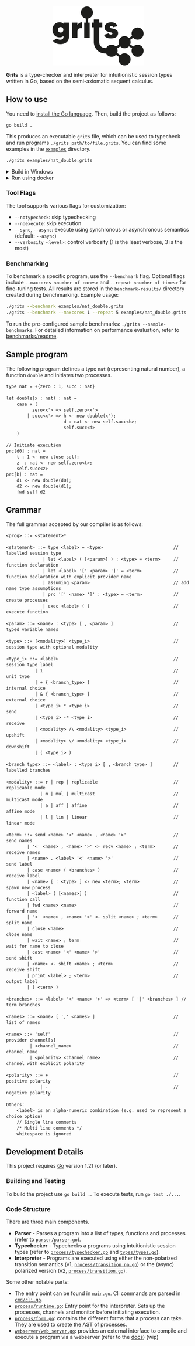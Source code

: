<p align="center">
<picture>
  <source media="(prefers-color-scheme: dark)" srcset="./assets/grits-light-text.svg">
  <img alt="Grits" width="250" height="161" src="./assets/grits-dark-text.svg">
</picture>
</p>
<!-- # Grits -->

**Grits** is a type-checker and interpreter for intuitionistic session types written in Go, based on the semi-axiomatic sequent calculus.

## How to use

You need to [install the Go language](https://go.dev/doc/install).
Then, build the project as follows:

```bash
go build .
```

This produces an executable `grits` file, which can be used to typecheck and run programs `./grits path/to/file.grits`.
You can find some examples in the [`examples`](/examples/) directory.

```bash
./grits examples/nat_double.grits
```

<details>
  <summary>Build in Windows</summary>
  
  The `go build .` command works similarly on Windows. In this case, a `grits.exe` executable file is produced, which can be used as `grits.exe <flags> <file>`. Example usage:

   ```bash
   grits.exe examples/hello.grits
   ```

</details>

<details>
  <summary>Run using docker</summary>
  
  An alternative way to build and run Grits is via Docker.

  1. You should have a Docker runtime installed. Installation instructions are available from [https://www.docker.com](https://www.docker.com). Ensure that the Docker daemon is running.
  2. Create a docker image tagged `grits` using `docker-build.sh`:
  
     ```bash
     chmod +x docker-build.sh
     ./docker-build.sh
     ```
  
     Or use `docker build -t grits:latest .`   directly.
  3. To run the docker image tagged `grits`, use the command `./docker-run.sh <flags> <file>` (might need to run `chmod +x   docker-run.sh`).
  4. For instance, to typecheck and execute `hello.grits`, use:
  
     ```bash
     ./docker-run.sh examples/hello.grits
     ```

</details>

### Tool Flags

The tool supports various flags for customization:

- `--notypecheck`: skip typechecking
- `--noexecute`: skip execution
- `--sync`, `--async`: execute using synchronous or asynchronous semantics (default: `--async`)
- `--verbosity <level>`: control verbosity (1 is the least verbose, 3 is the most)

### Benchmarking

To benchmark a specific program, use the `--benchmark` flag.  Optional flags include `--maxcores <number of cores>` and `--repeat <number of times>` for fine-tuning tests. All results are stored in the `benchmark-results/` directory created during benchmarking. Example usage:

```bash
./grits --benchmark examples/nat_double.grits
./grits --benchmark --maxcores 1 --repeat 5 examples/nat_double.grits
```

To run the pre-configured sample benchmarks: `./grits --sample-benchmarks`.
For detailed information on performance evaluation, refer to [benchmarks/readme](benchmarks/README.md).

## Sample program

The following program defines a type `nat` (representing natural number), a function `double` and initiates two processes.

```text
type nat = +{zero : 1, succ : nat}

let double(x : nat) : nat =
    case x (
          zero<x'> => self.zero<x'>
        | succ<x'> => h <- new double(x');
                      d : nat <- new self.succ<h>;
                      self.succ<d>
    )

// Initiate execution
prc[d0] : nat =
    t : 1 <- new close self;
    z  : nat <- new self.zero<t>;
    self.succ<z>
prc[b] : nat = 
    d1 <- new double(d0);
    d2 <- new double(d1);
    fwd self d2
```

## Grammar

The full grammar accepted by our compiler is as follows:

```text
<prog> ::= <statement>*

<statement> ::= type <label> = <type>                           // labelled session type       
              | let <label> ( [<param>] ) : <type> = <term>     // function declaration
              | let <label> '[' <param> ']' = <term>            // function declaration with explicit provider name
              | assuming <param>                                // add name type assumptions
              | prc '[' <name> ']' : <type> = <term>            // create processes
              | exec <label> ( )                                // execute function

<param> ::= <name> : <type> [ , <param> ]                       // typed variable names

<type> ::= [<modality>] <type_i>                                // session type with optional modality

<type_i> ::= <label>                                            // session type label
           | 1                                                  // unit type
           | + { <branch_type> }                                // internal choice
           | & { <branch_type> }                                // external choice
           | <type_i> * <type_i>                                // send
           | <type_i> -* <type_i>                               // receive
           | <modality> /\ <modality> <type_i>                  // upshift
           | <modality> \/ <modality> <type_i>                  // downshift
           | ( <type_i> ) 

<branch_type> ::= <label> : <type_i> [ , <branch_type> ]        // labelled branches

<modality> ::= r | rep | replicable                             // replicable mode
             | m | mul | multicast                              // multicast mode
             | a | aff | affine                                 // affine mode
             | l | lin | linear                                 // linear mode

<term> ::= send <name> '<' <name> , <name> '>'                  // send names
        | '<' <name> , <name> '>' <- recv <name> ; <term>       // receive names
        | <name> . <label> '<' <name> '>'                       // send label
        | case <name> ( <branches> )                            // receive label
        | <name> [ : <type> ] <- new <term>; <term>             // spawn new process
        | <label> ( [<names>] )                                 // function call
        | fwd <name> <name>                                     // forward name
        | '<' <name> , <name> '>' <- split <name> ; <term>      // split name
        | close <name>                                          // close name
        | wait <name> ; term                                    // wait for name to close
        | cast <name> '<' <name> '>'                            // send shift
        | <name> <- shift <name> ; <term>                       // receive shift
        | print <label> ; <term>                                // output label
        | ( <term> ) 

<branches> ::= <label> '<' <name> '>' => <term> [ '|' <branches> ] // term branches

<names> ::= <name> [ ',' <names> ]                              // list of names

<name> ::= 'self'                                               // provider channel[s]
         | <channel_name>                                       // channel name
         | <polarity> <channel_name>                            // channel with explicit polarity

<polarity> ::= +                                                // positive polarity
             | -                                                // negative polarity

Others:
    <label> is an alpha-numeric combination (e.g. used to represent a choice option)
    // Single line comments
    /* Multi line comments */
    whitespace is ignored
```

## Development Details

This project requires [Go](https://go.dev/doc/install) version 1.21 (or later).

### Building and Testing

To build the project use `go build .`. To execute tests, run `go test ./...`.

<!-- might be useful to include a makefile -->

### Code Structure

There are three main components.

- **Parser** - Parses a program into a list of types, functions and processes (refer to [`parser/parser.go`](parser/parser.go)).
- **Typechecker** - Typechecks a programs using intuitionistic session types (refer to [`process/typechecker.go`](process/typechecker.go) and [`types/types.go`](types/types.go)).
- **Interpreter** - Programs are executed using either the non-polarized transition semantics (v1, [`process/transition_np.go`](process/transition_np.go)) or the (async) polarized version (v2, [`process/transition.go`](process/transition.go)).

Some other notable parts:

- The entry point can be found in [`main.go`](/main.go). Cli commands are parsed in [`cmd/cli.go`](cmd/cli.go).
- [`process/runtime.go`](/process/runtime.go): Entry point for the interpreter. Sets up the processes, channels and monitor before initiating execution.
- [`process/form.go`](/process/form.go): contains the different forms that a process can take. They are used to create the AST of processes.
- [`webserver/web_server.go`](/webserver/web_server.go): provides an external interface to compile and execute a program via a webserver (refer to the [docs](/webserver/web_server.md)) (wip)


<!-- markdownlint-configure-file {
  "no-inline-html": {
    "allowed_elements": [
      "details",
      "summary"
    ]
  }
} -->